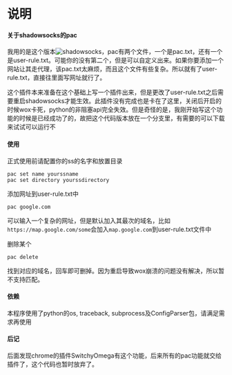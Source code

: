 # 说明


#### 关于shadowsocks的pac

我用的是这个版本![shadowsocks](https://github.com/shadowsocks/shadowsocks-windows)，pac有两个文件，一个是pac.txt，还有一个是user-rule.txt。可能你的没有第二个，但是可以自定义出来。如果你要添加一个网站让其走代理，该pac.txt太麻烦，而且这个文件有些复杂。所以就有了user-rule.txt，直接往里面写网址就行了。

这个插件本来准备在这个基础上写一个插件出来，但是更改了user-rule.txt之后需要重启shadowsocks才能生效。此插件没有完成也是卡在了这里，关闭后开启的时候wox卡死，python的非阻塞api完全失效。但是奇怪的是，我刚开始写这个功能的时候是已经成功了的，故把这个代码版本放在一个分支里，有需要的可以下载来试试可以运行不

#### 使用

正式使用前请配置你的ss的名字和放置目录
```
pac set name yourssname
pac set directory yourssdirectory
```

添加网址到user-rule.txt中
```
pac google.com
```
可以输入一个复杂的网址，但是默认加入其最次的域名，比如```https://map.google.com/some```会加入```map.google.com```到user-rule.txt文件中

删除某个
```
pac delete
```
找到对应的域名，回车即可删掉。因为重启导致wox崩溃的问题没有解决，所以暂不支持匹配。


#### 依赖

本程序使用了python的os, traceback, subprocess及ConfigParser包，请满足需求再使用


#### 后记

后面发现chrome的插件SwitchyOmega有这个功能，后来所有的pac功能就交给插件了，这个代码也暂时放弃了。
